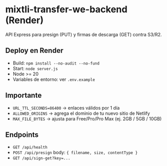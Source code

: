 # mixtli-transfer-we-backend (Render)
API Express para presign (PUT) y firmas de descarga (GET) contra S3/R2.

## Deploy en Render
- Build: `npm install --no-audit --no-fund`
- Start: `node server.js`
- Node >= 20
- Variables de entorno: ver `.env.example`

## Importante
- `URL_TTL_SECONDS=86400` → enlaces válidos por 1 día
- `ALLOWED_ORIGINS` → agrega el dominio de tu nuevo sitio de Netlify
- `MAX_FILE_BYTES` → ajusta para Free/Pro/Pro Max (ej. 2GB / 5GB / 10GB)

## Endpoints
- `GET /api/health`
- `POST /api/presign`  body: `{ filename, size, contentType }`
- `GET /api/sign-get?key=...`
